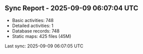 ## Sync Report - 2025-09-09 06:07:04 UTC

- Basic activities: 748
- Detailed activities: 1
- Database records: 748
- Static maps: 425 files (45M)

Last sync: 2025-09-09 06:07:05 UTC
